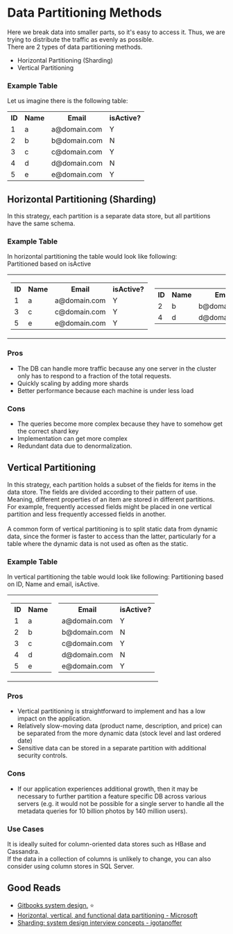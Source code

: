 <h1>Data Partitioning Methods</h1>
  <p>Here we break data into smaller parts, so it's easy to access it. Thus, we are trying to distribute the traffic as evenly as possible.<br/>
    There are 2 types of data partitioning methods.
    <ul>
      <li>Horizontal Partitioning (Sharding)</li>
      <li>Vertical Partitioning</li>
    </ul>
  </p>
  <h3>Example Table</h3>
    <p>
    Let us imagine there is the following table: <br/>
      <table>
        <tr>
          <th>ID</th>
          <th>Name</th>
          <th>Email</th>
          <th>isActive?</th>
      </tr>
        <tr>
          <td>1</td>
          <td>a</td>
          <td>a@domain.com</td>
          <td>Y</td>
        </tr>
        <tr>
          <td>2</td>
          <td>b</td>
          <td>b@domain.com</td>
          <td>N</td>
        </tr>
        <tr>
          <td>3</td>
          <td>c</td>
          <td>c@domain.com</td>
          <td>Y</td>
        </tr>
        <tr>
          <td>4</td>
          <td>d</td>
          <td>d@domain.com</td>
          <td>N</td>
        </tr>
        <tr>
          <td>5</td>
          <td>e</td>
          <td>e@domain.com</td>
          <td>Y</td>
        </tr>
      </table>
    </p>
  <h2>Horizontal Partitioning (Sharding)</h2>
    <p>In this strategy, each partition is a separate data store, but all partitions have the same schema.</p>
    <h3>Example Table</h3>
    <p> In horizontal partitioning the table would look like following: <br/>
      Partitioned based on isActive
      <table>
        <tr>
          <td>
            <table>
              <tr>
                <th>ID</th>
                <th>Name</th>
                <th>Email</th>
                <th>isActive?</th>
              </tr>
              <tr>
                <td>1</td>
                <td>a</td>
                <td>a@domain.com</td>
                <td>Y</td>
              </tr>
              <tr>
                <td>3</td>
                <td>c</td>
                <td>c@domain.com</td>
                <td>Y</td>
              </tr>
              <tr>
                <td>5</td>
                <td>e</td>
                <td>e@domain.com</td>
                <td>Y</td>
              </tr>
            </table>
          </td>
          <td>
            <table>
              <tr>
                <th>ID</th>
                <th>Name</th>
                <th>Email</th>
                <th>isActive?</th>
              </tr>
              <tr>
                <td>2</td>
                <td>b</td>
                <td>b@domain.com</td>
                <td>N</td>
              </tr>
              <tr>
                <td>4</td>
                <td>d</td>
                <td>d@domain.com</td>
                <td>N</td>
              </tr>
            </table>
          </td>
        </tr>
      </table>
    </p>
    <h3>Pros</h3>
      <ul>
        <li>The DB can handle more traffic because any one server in the cluster only has to respond to a fraction of the total requests.</li>
        <li>Quickly scaling by adding more shards</li>
        <li>Better performance because each machine is under less load</li>
      </ul>
    <h3>Cons</h3>
      <ul>
        <li>The queries become more complex because they have to somehow get the correct shard key</li>
        <li>Implementation can get more complex</li>
        <li>Redundant data due to denormalization.</li>
      </ul>
  <h2>Vertical Partitioning</h2>
    <p> In this strategy, each partition holds a subset of the fields for items in the data store. 
      The fields are divided according to their pattern of use.<br/>
      Meaning, different properties of an item are stored in different partitions. <br/>
      For example, frequently accessed fields might be placed in one vertical partition and less frequently accessed fields in another.<br/><br/>
      A common form of vertical partitioning is to split static data from dynamic data, since the former is faster to access than the latter, particularly for a table where the dynamic data is not used as often as the static.
    </p>
    <h3>Example Table</h3>
      <p> In vertical partitioning the table would look like following:
        Partitioning based on ID, Name and email, isActive.
        <table>
          <tr>
            <td>
              <table>
                <tr>
                  <th>ID</th>
                  <th>Name</th>
                </tr>
                <tr>
                  <td>1</td>
                  <td>a</td>
                </tr>
                <tr>
                  <td>2</td>
                  <td>b</td>
                </tr>
                <tr>
                  <td>3</td>
                  <td>c</td>
                </tr>
                <tr>
                  <td>4</td>
                  <td>d</td>
                </tr>
                <tr>
                  <td>5</td>
                  <td>e</td>
                </tr>
              </table>
            </td>
            <td>
              <table>
                <tr> 
                  <th>Email</th>
                  <th>isActive?</th>
                </tr>
                <tr>
                  <td>a@domain.com</td>
                  <td>Y</td>
                </tr>
                <tr>
                  <td>b@domain.com</td>
                  <td>N</td>
                </tr>
                <tr>
                  <td>c@domain.com</td>
                  <td>Y</td>
                </tr>
                <tr>
                  <td>d@domain.com</td>
                  <td>N</td>
                </tr>
                <tr>
                  <td>e@domain.com</td>
                  <td>Y</td>
                </tr>
              </table>
            </td>
          </tr>
        </table>
      </p>
    <h3>Pros</h3>
      <ul>
        <li>Vertical partitioning is straightforward to implement and has a low impact on the application.</li>
        <li>Relatively slow-moving data (product name, description, and price) can be separated from the more dynamic data (stock level and last ordered date)</li>
        <li>Sensitive data can be stored in a separate partition with additional security controls.</li>
      </ul>
    <h3>Cons</h3>
      <ul>
        <li>If our application experiences additional growth, then it may be necessary to further partition a feature specific DB across various servers (e.g. it would not be possible for a single server to handle all the metadata queries for 10 billion photos by 140 million users).</li>
      </ul>
    <h3>Use Cases</h3>
      <p> It is ideally suited for column-oriented data stores such as HBase and Cassandra. <br/>
        If the data in a collection of columns is unlikely to change, you can also consider using column stores in SQL Server.
      </p>
  <h2>Good Reads</h2>
    <ul>
      <li><a href="https://nerohoop.gitbooks.io/system-design/content/system-design-and-scalability/database-denormalization-and-nosql.html">Gitbooks system design.</a> ⭐ </li>
      <li><a href="https://docs.microsoft.com/en-us/azure/architecture/best-practices/data-partitioning">Horizontal, vertical, and functional data partitioning - Microsoft</a> </li>
      <li><a href="https://igotanoffer.com/blogs/tech/sharding-system-design-interview">Sharding: system design interview concepts - igotanoffer</a> </li>
    </ul>
  
  
  
  